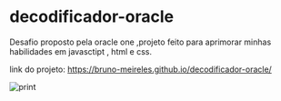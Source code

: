 # decodificador-oracle


Desafio proposto pela oracle one ,projeto feito para aprimorar minhas habilidades em javasctipt , html e css.

link do projeto:  https://bruno-meireles.github.io/decodificador-oracle/



![print](https://user-images.githubusercontent.com/88012503/209667889-b915ea8c-fb3f-422a-a56b-c8666dc3ea14.png)

